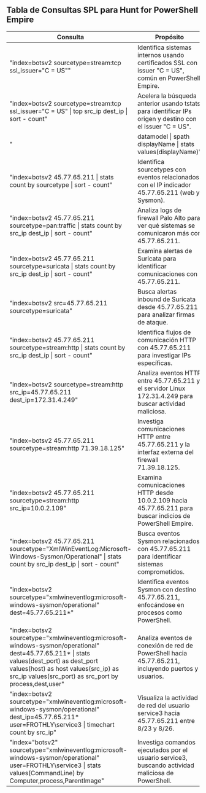 ## Tabla de Consultas SPL para Hunt for PowerShell Empire
| **Consulta**                                                                 | **Propósito**                                                                 |
|------------------------------------------------------------------------------|-------------------------------------------------------------------------------|
| "index=botsv2 sourcetype=stream:tcp ssl_issuer=\"C = US\"" | Identifica sistemas internos usando certificados SSL con issuer "C = US", común en PowerShell Empire. |
| "index=botsv2 sourcetype=stream:tcp ssl_issuer=\"C = US\" \| top src_ip dest_ip \| sort - count" | Acelera la búsqueda anterior usando tstats para identificar IPs origen y destino con el issuer "C = US". |
| "| datamodel \| spath displayName \| stats values(displayName)" | Lista todos los datamodels disponibles en el entorno para explorar datos estructurados. |
| "index=botsv2 45.77.65.211 \| stats count by sourcetype \| sort - count" | Identifica sourcetypes con eventos relacionados con el IP indicador 45.77.65.211 (web y Sysmon). |
| "index=botsv2 45.77.65.211 sourcetype=pan:traffic \| stats count by src_ip dest_ip \| sort - count" | Analiza logs de firewall Palo Alto para ver qué sistemas se comunicaron más con 45.77.65.211. |
| "index=botsv2 45.77.65.211 sourcetype=suricata \| stats count by src_ip dest_ip \| sort - count" | Examina alertas de Suricata para identificar comunicaciones con 45.77.65.211. |
| "index=botsv2 src=45.77.65.211 sourcetype=suricata" | Busca alertas inbound de Suricata desde 45.77.65.211 para analizar firmas de ataque. |
| "index=botsv2 45.77.65.211 sourcetype=stream:http \| stats count by src_ip dest_ip \| sort - count" | Identifica flujos de comunicación HTTP con 45.77.65.211 para investigar IPs específicas. |
| "index=botsv2 sourcetype=stream:http src_ip=45.77.65.211 dest_ip=172.31.4.249" | Analiza eventos HTTP entre 45.77.65.211 y el servidor Linux 172.31.4.249 para buscar actividad maliciosa. |
| "index=botsv2 45.77.65.211 sourcetype=stream:http 71.39.18.125" | Investiga comunicaciones HTTP entre 45.77.65.211 y la interfaz externa del firewall 71.39.18.125. |
| "index=botsv2 45.77.65.211 sourcetype=stream:http src_ip=10.0.2.109" | Examina comunicaciones HTTP desde 10.0.2.109 hacia 45.77.65.211 para buscar indicios de PowerShell Empire. |
| "index=botsv2 45.77.65.211 sourcetype=\"XmlWinEventLog:Microsoft-Windows-Sysmon/Operational\" \| stats count by src_ip dest_ip \| sort - count" | Busca eventos Sysmon relacionados con 45.77.65.211 para identificar sistemas comprometidos. |
| "index=botsv2 sourcetype=\"xmlwineventlog:microsoft-windows-sysmon/operational\" dest=45.77.65.211*" | Identifica eventos Sysmon con destino 45.77.65.211, enfocándose en procesos como PowerShell. |
| "index=botsv2 sourcetype=\"xmlwineventlog:microsoft-windows-sysmon/operational\" dest=45.77.65.211* \| stats values(dest_port) as dest_port values(host) as host values(src_ip) as src_ip values(src_port) as src_port by process,dest,user" | Analiza eventos de conexión de red de PowerShell hacia 45.77.65.211, incluyendo puertos y usuarios. |
| "index=botsv2 sourcetype=\"xmlwineventlog:microsoft-windows-sysmon/operational\" dest_ip=45.77.65.211* user=FROTHLY\\service3 \| timechart count by src_ip" | Visualiza la actividad de red del usuario service3 hacia 45.77.65.211 entre 8/23 y 8/26. |
| "index=\"botsv2\" sourcetype=\"xmlwineventlog:microsoft-windows-sysmon/operational\" user=FROTHLY\\service3 \| stats values(CommandLine) by Computer,process,ParentImage" | Investiga comandos ejecutados por el usuario service3, buscando actividad maliciosa de PowerShell. |
